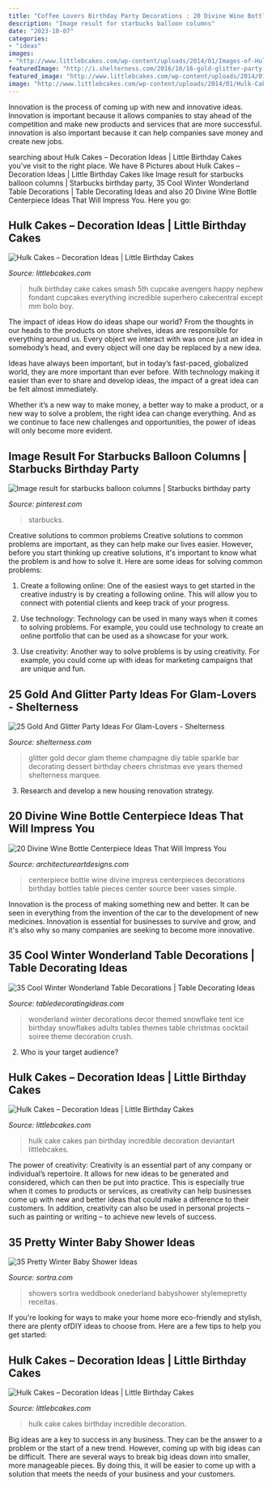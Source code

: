 ```yaml
---
title: "Coffee Lovers Birthday Party Decorations : 20 Divine Wine Bottle Centerpiece Ideas That Will Impress You"
description: "Image result for starbucks balloon columns"
date: "2023-10-07"
categories:
- "ideas"
images:
- "http://www.littlebcakes.com/wp-content/uploads/2014/01/Images-of-Hulk-Cakes1.jpg"
featuredImage: "http://i.shelterness.com/2016/10/16-gold-glitter-party-decor.jpg"
featured_image: "http://www.littlebcakes.com/wp-content/uploads/2014/01/Images-of-Hulk-Cakes1.jpg"
image: "http://www.littlebcakes.com/wp-content/uploads/2014/01/Hulk-Cake.jpg"
---
```



Innovation is the process of coming up with new and innovative ideas. Innovation is important because it allows companies to stay ahead of the competition and make new products and services that are more successful. innovation is also important because it can help companies save money and create new jobs.

	

		
searching about Hulk Cakes – Decoration Ideas | Little Birthday Cakes you've visit to the right place. We have 8 Pictures about Hulk Cakes – Decoration Ideas | Little Birthday Cakes like Image result for starbucks balloon columns | Starbucks birthday party, 35 Cool Winter Wonderland Table Decorations | Table Decorating Ideas and also 20 Divine Wine Bottle Centerpiece Ideas That Will Impress You. Here you go:
		
    
## Hulk Cakes – Decoration Ideas | Little Birthday Cakes

<img loading=lazy src="http://www.littlebcakes.com/wp-content/uploads/2014/01/Images-of-Hulk-Cakes1.jpg" onerror="this.onerror=null;this.src='https://tse2.mm.bing.net/th?id=OIP.WAnuIxKGhDprZBN6dF6OPgHaJ4&amp;pid=15.1';" alt="Hulk Cakes – Decoration Ideas | Little Birthday Cakes">

_Source: littlebcakes.com_

>hulk birthday cake cakes smash 5th cupcake avengers happy nephew fondant cupcakes everything incredible superhero cakecentral except mm bolo boy. 

	

The impact of ideas
How do ideas shape our world?
From the thoughts in our heads to the products on store shelves, ideas are responsible for everything around us. Every object we interact with was once just an idea in somebody’s head, and every object will one day be replaced by a new idea.

Ideas have always been important, but in today’s fast-paced, globalized world, they are more important than ever before. With technology making it easier than ever to share and develop ideas, the impact of a great idea can be felt almost immediately.

Whether it’s a new way to make money, a better way to make a product, or a new way to solve a problem, the right idea can change everything. And as we continue to face new challenges and opportunities, the power of ideas will only become more evident.

    
## Image Result For Starbucks Balloon Columns | Starbucks Birthday Party

<img loading=lazy src="https://i.pinimg.com/originals/4d/02/c4/4d02c4a48e1119f9c9cc023b1f517bab.jpg" onerror="this.onerror=null;this.src='https://tse2.mm.bing.net/th?id=OIP.5yZ1OIZXYVczyjIC8G4xkwHaJ8&amp;pid=15.1';" alt="Image result for starbucks balloon columns | Starbucks birthday party">

_Source: pinterest.com_

>starbucks. 

	

Creative solutions to common problems
Creative solutions to common problems are important, as they can help make our lives easier. However, before you start thinking up creative solutions, it's important to know what the problem is and how to solve it. Here are some ideas for solving common problems:
1. Create a following online: One of the easiest ways to get started in the creative industry is by creating a following online. This will allow you to connect with potential clients and keep track of your progress.

2. Use technology: Technology can be used in many ways when it comes to solving problems. For example, you could use technology to create an online portfolio that can be used as a showcase for your work.

3. Use creativity: Another way to solve problems is by using creativity. For example, you could come up with ideas for marketing campaigns that are unique and fun.

    
## 25 Gold And Glitter Party Ideas For Glam-Lovers - Shelterness

<img loading=lazy src="http://i.shelterness.com/2016/10/16-gold-glitter-party-decor.jpg" onerror="this.onerror=null;this.src='https://tse1.mm.bing.net/th?id=OIP.DIuVJTarVL6A9rB2u6HjtgHaLJ&amp;pid=15.1';" alt="25 Gold And Glitter Party Ideas For Glam-Lovers - Shelterness">

_Source: shelterness.com_

>glitter gold decor glam theme champagne diy table sparkle bar decorating dessert birthday cheers christmas eve years themed shelterness marquee. 

	

3. Research and develop a new housing renovation strategy.

    
## 20 Divine Wine Bottle Centerpiece Ideas That Will Impress You

<img loading=lazy src="http://www.architectureartdesigns.com/wp-content/uploads/2016/10/14-14.jpg" onerror="this.onerror=null;this.src='https://tse2.mm.bing.net/th?id=OIP.VOoPHUiD1je7sv1r33v9sQHaMW&amp;pid=15.1';" alt="20 Divine Wine Bottle Centerpiece Ideas That Will Impress You">

_Source: architectureartdesigns.com_

>centerpiece bottle wine divine impress centerpieces decorations birthday bottles table pieces center source beer vases simple. 

	

Innovation is the process of making something new and better. It can be seen in everything from the invention of the car to the development of new medicines. Innovation is essential for businesses to survive and grow, and it's also why so many companies are seeking to become more innovative.

    
## 35 Cool Winter Wonderland Table Decorations | Table Decorating Ideas

<img loading=lazy src="http://1.bp.blogspot.com/-Zf0r3ePOUgU/UNPZCUdec5I/AAAAAAAACJ0/snSdzukbOCs/s1600/20121214_152146.jpg" onerror="this.onerror=null;this.src='https://tse4.mm.bing.net/th?id=OIP.a3g5NVkawWBsUUXHAYflDAHaJ4&amp;pid=15.1';" alt="35 Cool Winter Wonderland Table Decorations | Table Decorating Ideas">

_Source: tabledecoratingideas.com_

>wonderland winter decorations decor themed snowflake tent ice birthday snowflakes adults tables themes table christmas cocktail soiree theme decoration crush. 

	

2. Who is your target audience?

    
## Hulk Cakes – Decoration Ideas | Little Birthday Cakes

<img loading=lazy src="http://www.littlebcakes.com/wp-content/uploads/2014/01/Hulk-Cake-Pan-768x1024.jpg" onerror="this.onerror=null;this.src='https://tse2.mm.bing.net/th?id=OIP.zx1To8fLRa2oKshjLvvHbQHaJ4&amp;pid=15.1';" alt="Hulk Cakes – Decoration Ideas | Little Birthday Cakes">

_Source: littlebcakes.com_

>hulk cake cakes pan birthday incredible decoration deviantart littlebcakes. 

	

The power of creativity:
Creativity is an essential part of any company or individual’s repertoire. It allows for new ideas to be generated and considered, which can then be put into practice. This is especially true when it comes to products or services, as creativity can help businesses come up with new and better ideas that could make a difference to their customers. In addition, creativity can also be used in personal projects – such as painting or writing – to achieve new levels of success.

    
## 35 Pretty Winter Baby Shower Ideas

<img loading=lazy src="https://www.sortra.com/wp-content/uploads/2015/01/winter-baby-shower-ideas02.jpg" onerror="this.onerror=null;this.src='https://tse1.mm.bing.net/th?id=OIP.aqMSjx7cvN3vRCoLYqSasgHaLJ&amp;pid=15.1';" alt="35 Pretty Winter Baby Shower Ideas">

_Source: sortra.com_

>showers sortra weddbook onederland babyshower stylemepretty receitas. 

	

If you're looking for ways to make your home more eco-friendly and stylish, there are plenty ofDIY ideas to choose from. Here are a few tips to help you get started: 

    
## Hulk Cakes – Decoration Ideas | Little Birthday Cakes

<img loading=lazy src="http://www.littlebcakes.com/wp-content/uploads/2014/01/Hulk-Cake.jpg" onerror="this.onerror=null;this.src='https://tse1.mm.bing.net/th?id=OIP.S8CWAPx3t4cWlGqMl9xhSwHaFj&amp;pid=15.1';" alt="Hulk Cakes – Decoration Ideas | Little Birthday Cakes">

_Source: littlebcakes.com_

>hulk cake cakes birthday incredible decoration. 

	

Big ideas are a key to success in any business. They can be the answer to a problem or the start of a new trend. However, coming up with big ideas can be difficult. There are several ways to break big ideas down into smaller, more manageable pieces. By doing this, it will be easier to come up with a solution that meets the needs of your business and your customers.

